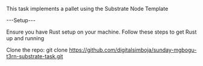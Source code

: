 

This task implements a pallet using the Substrate Node Template

---Setup---

Ensure you have Rust setup on your machine. Follow these steps to get Rust up and running

Clone the repo:
git clone https://github.com/digitalsimboja/sunday-mgbogu-t3rn-substrate-task.git
